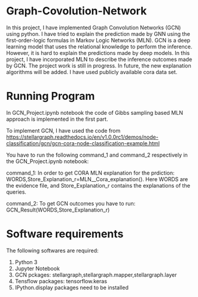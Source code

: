 # Graph-Covolution-Network

In this project, I have implemented Graph Convolution Networks (GCN) using python. I have tried to explain the prediction made by GNN using the first-order-logic formulas in Markov Logic Networks (MLN). GCN is a deep learning model that uses the relational knowledge to perform the inference. However, it is hard to explain the predictions made by deep models. In this project, I have incorporated MLN to describe the inference outcomes made by GCN. The project work is still in progress. In future, the new explanation algorithms will be added. I have used publicly available cora data set. 

# Running Program
In GCN_Project.ipynb  notebook the code of Gibbs sampling based  MLN approach is implemented in the first part.

To implement GCN, I have used the code from https://stellargraph.readthedocs.io/en/v1.0.0rc1/demos/node-classification/gcn/gcn-cora-node-classification-example.html

You have to  run the following command_1 and command_2 respectively in the 
GCN_Project.ipynb  notebook:

command_1: In order to get CORA MLN explanation for the prdiction: WORDS,Store_Explanation_r=MLN__Cora_explanation(). Here WORDS are the evidence file, and Store_Explanation_r contains the explanations of the queries. 

command_2: To get GCN outcomes you have to run: GCN_Result(WORDS,Store_Explanation_r)

# Software requirements
The following softwares are required:
1. Python 3
2. Jupyter Notebook
3. GCN pckages: stellargraph,stellargraph.mapper,stellargraph.layer
4. Tensflow packages: tensorflow.keras
5. IPython.display packages need to be installed
